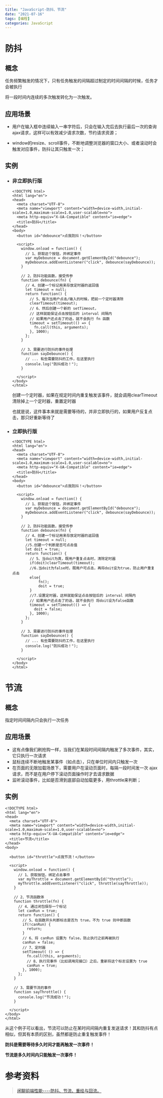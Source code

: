 ```yaml
---
title: "JavaScript-防抖、节流"
date: "2021-07-16"
tags: [编程]
categories: JavaScript
---
```


# 防抖

## 概念

任务频繁触发的情况下，只有任务触发的间隔超过制定的时间间隔的时候，任务才会被执行

将一段时间内连续的多次触发转化为一次触发。

## 应用场景

- 用户在输入框中连续输入一串字符后，只会在输入完后去执行最后一次的查询ajax请求，这样可以有效减少请求次数，节约请求资源；

- window的resize、scroll事件，不断地调整浏览器的窗口大小、或者滚动时会触发对应事件，防抖让其只触发一次；

## 实例

- ### 非立即执行版

  ```
  <!DOCTYPE html>
  <html lang="en">
  <head>
    <meta charset="UTF-8">
    <meta name="viewport" content="width=device-width,initial-scale=1.0,maximum-scale=1.0,user-scalable=no">
    <meta http-equiv="X-UA-Compatible" content="ie=edge">
    <title>防抖</title>
  </head>
  <body>
    <button id="debounce">点我防抖！</button>
  
    <script>
      window.onload = function() {
        // 1、获取这个按钮，并绑定事件
        var myDebounce = document.getElementById("debounce");
        myDebounce.addEventListener("click", debounce(sayDebounce));
      }
  
      // 2、防抖功能函数，接受传参
      function debounce(fn) {
        // 4、创建一个标记用来存放定时器的返回值
        let timeout = null;
        return function() {
          // 5、每次当用户点击/输入的时候，把前一个定时器清除
          clearTimeout(timeout);
          // 6、然后创建一个新的 setTimeout，
          // 这样就能保证点击按钮后的 interval 间隔内
          // 如果用户还点击了的话，就不会执行 fn 函数
          timeout = setTimeout(() => {
            fn.call(this, arguments);
          }, 1000);
        };
      }
  
      // 3、需要进行防抖的事件处理
      function sayDebounce() {
        // ... 有些需要防抖的工作，在这里执行
        console.log("防抖成功！");
      }
  
    </script>
  </body>
  </html>
  ```

  创建一个定时器，如果在规定时间内重复触发该事件，就会调用clearTimeout清除掉上一个定时器，重置定时器

  也就是说，这件事本来就是需要等待的，并非立即执行的，如果用户反复点击，那只好重新等待了

- ### 立即执行版

  ```
  <!DOCTYPE html>
  <html lang="en">
  <head>
    <meta charset="UTF-8">
    <meta name="viewport" content="width=device-width,initial-scale=1.0,maximum-scale=1.0,user-scalable=no">
    <meta http-equiv="X-UA-Compatible" content="ie=edge">
    <title>防抖</title>
  </head>
  <body>
    <button id="debounce">点我防抖！</button>
  
    <script>
      window.onload = function() {
        // 1、获取这个按钮，并绑定事件
        var myDebounce = document.getElementById("debounce");
        myDebounce.addEventListener("click", debounce(sayDebounce));
      }
  
      // 2、防抖功能函数，接受传参
      function debounce(fn) {
        // 4、创建一个标记用来存放定时器的返回值
        let timeout = null;
        //5.创建一个判断是否可点击值
        let doit = true;
        return function() {
          // 5、当doit为真，既用户重复点击时，清除定时器
          if(doit)clearTimeout(timeout);
          //6.当doit为false时，既用户可点击，再将doit设为true，防止用户重复点击
          else{
              fn();
              doit = true;
          }
          //7.设置定时器，这样就能保证点击按钮后的 interval 间隔内
          // 如果用户还点击了的话，就不会执行 将doit设为false函数
          timeout = setTimeout(() => {
            doit = false;
          }, 1000);
        };
      }
  
      // 3、需要进行防抖的事件处理
      function sayDebounce() {
        // ... 有些需要防抖的工作，在这里执行
        console.log("防抖成功！");
      }
  
    </script>
  </body>
  </html>

# 节流

## 概念

指定时间间隔内只会执行一次任务

## 应用场景

- 这有点像我们刷抢购一样，当我们在某段时间间隔内触发了多次事件，其实，它只执行一次请求
- 鼠标连续不断地触发某事件（如点击），只在单位时间内只触发一次
- 在页面的无限加载场景下，需要用户在滚动页面时，每隔一段时间发一次 ajax 请求，而不是在用户停下滚动页面操作时才去请求数据
- 监听滚动事件，比如是否滑到底部自动加载更多，用throttle来判断；

## 实例

```
<!DOCTYPE html>
<html lang="en">
<head>
  <meta charset="UTF-8">
  <meta name="viewport" content="width=device-width,initial-scale=1.0,maximum-scale=1.0,user-scalable=no">
  <meta http-equiv="X-UA-Compatible" content="ie=edge">
  <title>节流</title>
</head>
<body>

  <button id="throttle">点我节流！</button>

  <script>
    window.onload = function() {
      // 1、获取按钮，绑定点击事件
      var myThrottle = document.getElementById("throttle");
      myThrottle.addEventListener("click", throttle(sayThrottle));
    }

    // 2、节流函数体
    function throttle(fn) {
      // 4、通过闭包保存一个标记
      let canRun = true;
      return function() {
        // 5、在函数开头判断标志是否为 true，不为 true 则中断函数
        if(!canRun) {
          return;
        }
        // 6、将 canRun 设置为 false，防止执行之前再被执行
        canRun = false;
        // 7、定时器
        setTimeout( () => {
          fn.call(this, arguments);
          // 8、执行完事件（比如调用完接口）之后，重新将这个标志设置为 true
          canRun = true;
        }, 1000);
      };
    }

    // 3、需要节流的事件
    function sayThrottle() {
      console.log("节流成功！");
    }

  </script>
</body>
</html>
```

从这个例子可以看出，节流可以防止在某时间间隔内重复发送请求！其和防抖有点相似，但其有本质的区别，虽然都是防止重复触发事件！

**防抖是需要等待多久时间才能再触发一次事件！**

**节流是多久时间内只能触发一次事件！**

# 参考资料

> [闲聊前端性能----防抖、节流、重绘与回流。](https://www.cnblogs.com/binguo666/p/10535948.html)


